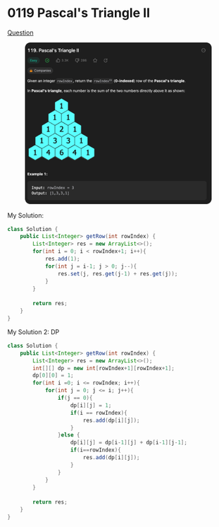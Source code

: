 # 0119 Pascal's Triangle II

[Question](https://leetcode.com/problems/pascals-triangle-ii/description/?envType=study-plan\&id=data-structure-ii)

<figure><img src="../.gitbook/assets/image (4) (1) (4).png" alt=""><figcaption></figcaption></figure>



My Solution:

```java
class Solution {
    public List<Integer> getRow(int rowIndex) {
        List<Integer> res = new ArrayList<>();
        for(int i = 0; i < rowIndex+1; i++){
            res.add(1);
            for(int j = i-1; j > 0; j--){
                res.set(j, res.get(j-1) + res.get(j));
            }
        }

        return res;
    }
}
```



My Solution 2: DP

```java
class Solution {
    public List<Integer> getRow(int rowIndex) {
        List<Integer> res = new ArrayList<>();
        int[][] dp = new int[rowIndex+1][rowIndex+1];
        dp[0][0] = 1;
        for(int i =0; i <= rowIndex; i++){
            for(int j = 0; j <= i; j++){
                if(j == 0){
                    dp[i][j] = 1;
                    if(i == rowIndex){
                        res.add(dp[i][j]);
                    }
                }else {
                    dp[i][j] = dp[i-1][j] + dp[i-1][j-1];
                    if(i==rowIndex){
                        res.add(dp[i][j]);
                    }
                }
            }
        }

        return res;
    }
}
```
